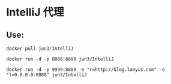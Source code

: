 # IntelliJ 代理

## Use:

	docker pull jun3/IntelliJ

	docker run -d -p 8888:8888 jun3/IntelliJ

	docker run -d -p 9999:8888 -e "r=http://blog.lanyus.com" -e "l=0.0.0.0:8888" jun3/IntelliJ
